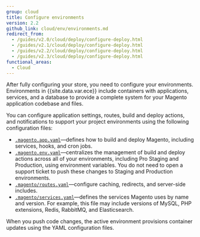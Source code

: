 ```yaml
---
group: cloud
title: Configure environments
version: 2.2
github_link: cloud/env/environments.md
redirect_from:
  - /guides/v2.0/cloud/deploy/configure-deploy.html
  - /guides/v2.1/cloud/deploy/configure-deploy.html
  - /guides/v2.2/cloud/deploy/configure-deploy.html
  - /guides/v2.3/cloud/deploy/configure-deploy.html
functional_areas:
  - Cloud
---
```

After fully configuring your store, you need to configure your environments. Environments in {{site.data.var.ece}} include containers with applications, services, and a database to provide a complete system for your Magento application codebase and files. 

You can configure application settings, routes, build and deploy actions, and notifications to support your project environments using the following configuration files:

-  [`.magento.app.yaml`]({{page.baseurl}}/cloud/project/project-conf-files_magento-app.html)—defines how to build and deploy Magento, including services, hooks, and cron jobs.
-  [`.magento.env.yaml`]({{page.baseurl}}/cloud/project/magento-env-yaml.html)—centralizes the management of build and deploy actions across all of your environments, including Pro Staging and Production, using environment variables. You do not need to open a support ticket to push these changes to Staging and Production environments.
-  [`.magento/routes.yaml`]({{page.baseurl}}/cloud/project/project-conf-files_routes.html)—configure caching, redirects, and server-side includes.
-  [`.magento/services.yaml`]({{page.baseurl}}/cloud/project/project-conf-files_services.html)—defines the services Magento uses by name and version. For example, this file may include versions of MySQL, PHP extensions, Redis, RabbitMQ, and Elasticsearch.

When you push code changes, the active environment provisions container updates using the YAML configuration files.
